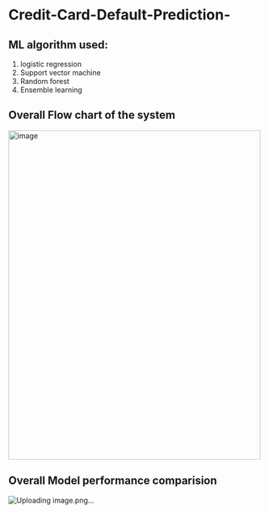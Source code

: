 # Credit-Card-Default-Prediction-

## ML algorithm used: 
1. logistic regression
2. Support vector machine
3. Random forest
4. Ensemble learning 


## Overall Flow chart of the system 
<img width="499" height="652" alt="image" src="https://github.com/user-attachments/assets/ffc9c961-b02c-4025-8245-73331dd215ed" />

## Overall Model performance comparision 
![Uploading image.png…]()
